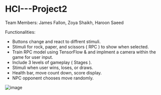# HCI---Project2

Team Members: James Fallon, Zoya Shaikh, Haroon Saeed


Functionalities: 
- Buttons change and react to diffrent stimuli.
- Stimuli for rock, paper, and scissors ( RPC ) to show when selected.
- Train RPC model using TensorFlow & and implment a camera within the game for user input.
- Include 3 levels of gameplay ( Stages ).
- Stimuli when user wins, loses, or draws.
- Health bar, move count down, score display.
- NPC opponent chooses move randomly.


![image](https://user-images.githubusercontent.com/45009373/69390487-fbf43480-0c94-11ea-83cc-1a78d33b09d3.png)
 
